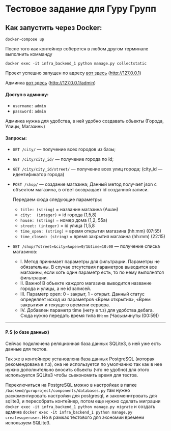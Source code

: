 # Тестовое задание для Гуру Групп

## Как запустить через Docker:

```
docker-compose up
```

После того как контейнер соберется в любом другом терминале выполнить комманду

```
docker exec -it infra_backend_1 python manage.py collectstatic
```

Проект успешно запущен по адресу [вот здесь](http://127.0.0.1) (http://127.0.0.1)

Админка [вот здесь](http://127.0.0.1/admin) (http://127.0.0.1/admin)

#### Доступ в админку:

- ``username:`` ``admin``
- ``password:`` ``admin``

Админка нужна для удобства, в ней удобно создавать обьекты (Города, Улицы, Магазины)

#### Запросы:

- ``GET /city/`` — получение всех городов из базы;
- ``GET /city/city_id/`` — получение города по id;
- ``GET /city/city_id/street/`` — получение всех улиц города; (city_id — идентификатор города)
- ``POST /shop/`` — создание магазина; Данный метод получает json c объектом магазина, в
  ответ возвращает id созданной записи.
    
     Передаем сюда следующие параметры:
    - ```title: (string)``` = название магазина (Ашан)
    - ```city:  (integer)``` = id города (1,5,8)
    - ```house: (string)``` = номер дома (1,2, 55a)
    - ```street: (integer)``` = id улица (1,5,8
    - ```time_open: (string)``` = время открытия магазина (hh:mm) (07:55)
    - ```time_closed: (string)``` = время закрытия магазина (hh:mm) (22:15)

- ``GET /shop/?street=&city=&open=0/1&time=10:00`` — получение списка магазинов:

  - I. Метод принимает параметры для фильтрации. Параметры не обязательны. В
    случае отсутствия параметров выводится все магазины, если хоть один параметр
    есть, то по нему выполнятся фильтрации.
  - II. Важно! В объекте каждого магазина выводится название города и улицы, а не id
    записей.
  - III. Параметр open: 0 - закрыт, 1 - открыт. Данный статус определяет исход из
    параметров «Врем открытия», «Врем закрытия» и текущего времени сервера.
  - IV. Добавлен параметр time (нету в т.з) для удобства дебага. Сюда нужно передать время типа ``HH:mm`` (Часы:минуты (00:59))

---

#### P.S (о базе данных)

Сейчас подключена реляционная база данных SQLite3, в ней уже есть данные для тестов.

Так же в контейнере установлена база данных PostgreSQL (которая рекомендована в т.з), она не используется по умолчанию так как в нее нужно дополнительно вносить обьекты (что не удобно) для этого используется SQLite3 чтобы сьекономить время для тестов.

Переключиться на PostgreSQL можно в настройках в папке ``/backend/guruproject/components/databases.py`` там нужно раскоментировать настройки для postgresql, и закоменитровать для sqlite3, и пересобрать контейнер, потом еще нужно сделать миграции ```docker exec -it infra_backend_1 python manage.py migrate``` и создать админа ```docker exec -it infra_backend_1 python manage.py createsuperuser```. Но в рамках тестового для экономии времени используем SQLite3.

